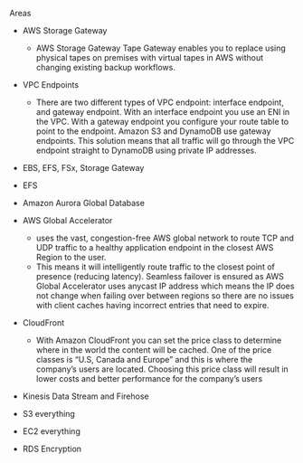 Areas

- AWS Storage Gateway
    
    - AWS Storage Gateway Tape Gateway enables you to replace using physical tapes on premises with virtual tapes in AWS without changing existing backup workflows.
- VPC Endpoints
    
    - There are two different types of VPC endpoint: interface endpoint, and gateway endpoint. With an interface endpoint you use an ENI in the VPC. With a gateway endpoint you configure your route table to point to the endpoint. Amazon S3 and DynamoDB use gateway endpoints. This solution means that all traffic will go through the VPC endpoint straight to DynamoDB using private IP addresses.
- EBS, EFS, FSx, Storage Gateway
- EFS
- Amazon Aurora Global Database
- AWS Global Accelerator
    
    - uses the vast, congestion-free AWS global network to route TCP and UDP traffic to a healthy application endpoint in the closest AWS Region to the user.
    - This means it will intelligently route traffic to the closest point of presence (reducing latency). Seamless failover is ensured as AWS Global Accelerator uses anycast IP address which means the IP does not change when failing over between regions so there are no issues with client caches having incorrect entries that need to expire.
- CloudFront
    
    - With Amazon CloudFront you can set the price class to determine where in the world the content will be cached. One of the price classes is “U.S, Canada and Europe” and this is where the company’s users are located. Choosing this price class will result in lower costs and better performance for the company’s users
- Kinesis Data Stream and Firehose
- S3 everything
- EC2 everything
- RDS Encryption